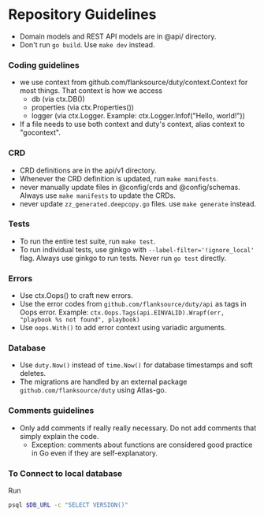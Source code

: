 # Repository Guidelines

- Domain models and REST API models are in @api/ directory.
- Don't run `go build`. Use `make dev` instead.

### Coding guidelines

- we use context from github.com/flanksource/duty/context.Context for most things. That context is how we access
  - db (via ctx.DB())
  - properties (via ctx.Properties())
  - logger (via ctx.Logger. Example: ctx.Logger.Infof("Hello, world!"))
- If a file needs to use both context and duty's context, alias context to "gocontext".

### CRD

- CRD definitions are in the api/v1 directory.
- Whenever the CRD definition is updated, run `make manifests`.
- never manually update files in @config/crds and @config/schemas. Always use `make manifests` to update the CRDs.
- never update `zz_generated.deepcopy.go` files. use `make generate` instead.

### Tests

- To run the entire test suite, run `make test`.
- To run individual tests, use ginkgo with `--label-filter='!ignore_local'` flag. Always use ginkgo to run tests. Never run `go test` directly.

### Errors

- Use ctx.Oops() to craft new errors.
- Use the error codes from `github.com/flanksource/duty/api` as tags in Oops error.
  Example: `ctx.Oops.Tags(api.EINVALID).Wrapf(err, "playbook %s not found", playbook)`
- Use `oops.With()` to add error context using variadic arguments.

### Database

- Use `duty.Now()` instead of `time.Now()` for database timestamps and soft deletes.
- The migrations are handled by an external package `github.com/flanksource/duty` using Atlas-go.

### Comments guidelines

- Only add comments if really really necessary. Do not add comments that simply explain the code.
  - Exception: comments about functions are considered good practice in Go even if they are self-explanatory.

### To Connect to local database

Run

```sh
psql $DB_URL -c "SELECT VERSION()"
```
